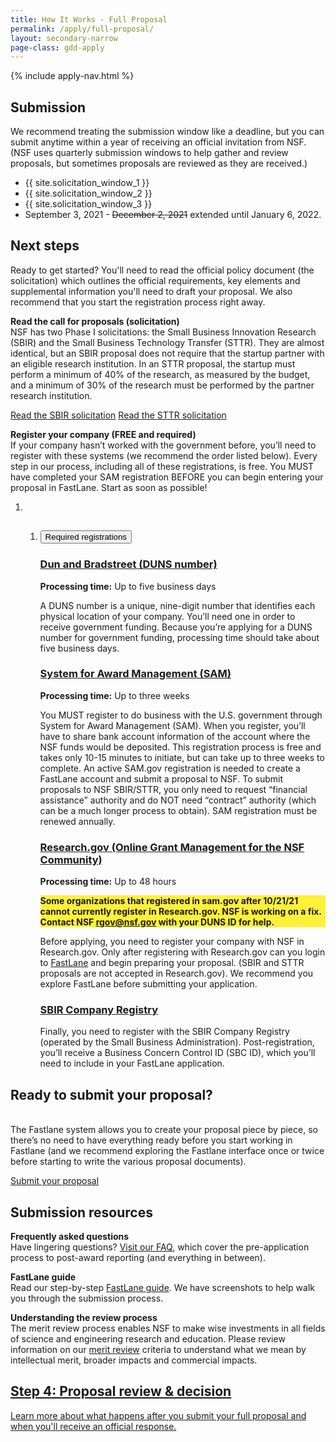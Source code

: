 ```yaml
---
title: How It Works - Full Proposal
permalink: /apply/full-proposal/
layout: secondary-narrow
page-class: gdd-apply
---
```

<head>
  <script type="text/javascript">
setTimeout(function(){var a=document.createElement("script");
var b=document.getElementsByTagName("script")[0];
a.src=document.location.protocol+"//script.crazyegg.com/pages/scripts/0041/5508.js?"+Math.floor(new Date().getTime()/3600000);
a.async=true;a.type="text/javascript";b.parentNode.insertBefore(a,b)}, 1);
</script>
</head>

{% include apply-nav.html %}
<section class="usa-section full-bleed-bg">
  <h2>Submission</h2>
  <p>We recommend treating the submission window like a deadline, but you can submit anytime within a year of receiving an official invitation from NSF. (NSF uses quarterly submission windows to help gather and review proposals, but sometimes proposals are reviewed as they are received.)</p>
  <ul>
    <li>{{ site.solicitation_window_1 }}</li>
    <li>{{ site.solicitation_window_2 }}</li>
    <li>{{ site.solicitation_window_3 }}</li>
    <li>September 3, 2021 - <strike>December 2, 2021</strike> extended until January 6, 2022.</li>
  </ul>
</section>

<section class="usa-section full-bleed-bg--lightblue">
  <h2>Next steps</h2>
  <p>Ready to get started? You'll need to read the official policy document (the solicitation) which outlines the official requirements, key elements and supplemental information you'll need to draft your proposal. We also recommend that you start the registration process right away.</p>
  <p><b>Read the call for proposals (solicitation)</b>
    <br>NSF has two Phase I solicitations: the Small Business Innovation Research (SBIR) and the Small Business Technology Transfer (STTR). They are almost identical, but an SBIR proposal does not require that the startup partner with an eligible research institution. In an STTR proposal, the startup must perform a minimum of 40% of the research, as measured by the budget, and a minimum of 30% of the research must be performed by the partner research institution.</p>
  <p>
    <a class="usa-button usa-button-secondary"
        href="{{ site.data.solicitations['SBIR'].url }}" target="_blank">Read the SBIR solicitation</a>
    <a class="usa-button usa-button-secondary"
        href="{{ site.data.solicitations['STTR'].url }}" target="_blank">Read the STTR solicitation</a>
  </p>
  <p><b>Register your company (FREE and required)</b>
    <br>If your company hasn’t worked with the government before, you’ll need to register with these systems (we recommend the order listed below).  Every step in our process, including all of these registrations, is free.  You MUST have completed your SAM registration BEFORE you can begin entering your proposal in FastLane. Start as soon as possible!
  </p>
  <ol class="timeline timeline__no-numbers">
    <li class="timeline-step">
      <ol class="usa-accordion">
        <li class="step " value="">
          <!-- https://github.com/18F/nsf-sbir/blob/dev/_includes/components/accordion-item.html -->
          <h2><button class="usa-accordion-button" aria-expanded="true" aria-controls="required-registrations">
              Required registrations
            </button></h2>
          <div id="required-registrations" class="usa-accordion-content" aria-hidden="false">
            <!-- https://github.com/18F/nsf-sbir/blob/dev/_timeline/step-3.md -->
            <h3 id="dun-and-bradstreet-duns-number"><a href="https://www.dnb.com/duns-number/get-a-duns.html"
                target="_blank">Dun and Bradstreet (DUNS number)</a></h3>
            <p><strong>Processing time:</strong> Up to five business days</p>
            <p>A DUNS number is a unique, nine-digit number that identifies each physical location of your company.
              You’ll need one in order to receive government funding. Because you’re applying for a DUNS number for
              government funding, processing time should take about five business days.</p>
            <h3 id="system-for-award-management-sam"><a href="https://www.sam.gov/SAM/" target="_blank">System for
                Award Management (SAM)</a></h3>
            <p><strong>Processing time:</strong> Up to three weeks</p>
            <p>You MUST register to do business with the U.S. government through System for Award Management (SAM). When you register, you’ll have to share bank account information of the account where the NSF funds would be deposited. This registration process is free and takes only 10-15 minutes to initiate, but can take up to three weeks to complete. An active SAM.gov registration is needed to create a FastLane account and submit a proposal to NSF. To submit proposals to NSF SBIR/STTR, you only need to request “financial assistance” authority and do NOT need “contract” authority (which can be a much longer process to obtain).  SAM registration must be renewed annually.</p>            
            <h3 id="researchgov-online-grant-management-for-the-nsf-community"><a
                href="https://www.research.gov/research-portal/appmanager/base/desktop?_nfpb=true&amp;_pageLabel=research_home_page"
                target="_blank">Research.gov (Online Grant Management for the NSF Community)</a></h3>
            <p><strong>Processing time:</strong> Up to 48 hours</p>
            <p style="background-color:#fff039;"><strong>
            Some organizations that registered in sam.gov after 10/21/21 cannot currently register in Research.gov. NSF is working on a fix. 
              Contact NSF <a href="mailto:rgov@nsf.gov">rgov@nsf.gov</a> with your DUNS ID for help.</strong></p>
            <p>Before applying, you need to register your company with NSF in Research.gov. Only after registering
              with Research.gov can you login to <a href="https://www.fastlane.nsf.gov/" target="_blank">FastLane</a>
              and begin preparing your proposal. (SBIR and STTR proposals are not accepted in Research.gov). We
              recommend you explore FastLane before submitting your application.
            </p>
            <h3 id="sbir-company-registry"><a href="http://sbir.gov/registration" target="_blank">SBIR Company
                Registry</a></h3>
            <p>Finally, you need to register with the SBIR Company Registry (operated by the Small Business
              Administration). Post-registration, you’ll receive a Business Concern Control ID (SBC ID), which you’ll
              need to include in your FastLane application.</p>
          </div>
        </li>
      </ol>
    </li>
  </ol>
</section>

<section class="usa-section full-bleed-bg">
  <h2>Ready to submit your proposal?</h2>
   <p>
       <br>The Fastlane system allows you to create your proposal piece by piece, so there’s no need to have everything ready before you start working in Fastlane (and we recommend exploring the Fastlane interface once or twice before starting to write the various proposal documents).</p>
  <a class="usa-button usa-button-secondary" href="https://www.fastlane.nsf.gov/">Submit your proposal</a>
  
</section>

<section class="usa-section full-bleed-bg--lightblue">
  <h2>Submission resources</h2>
   <p><b>Frequently asked questions</b>
    <br>Have lingering questions? <a href="https://www.nsf.gov/pubs/2021/nsf21060/nsf21060.jsp">Visit our FAQ</a>, which cover the pre-application process to post-award reporting (and
    everything in between).
  </p>
  <p><b>FastLane guide</b>
    <br>Read our step-by-step <a href="{{ site.baseurl }}/fastlane/">FastLane guide</a>. We have screenshots to help walk you through the submission process.
  </p>
  <p><b>Understanding the review process</b>
    <br>The merit review
      process enables NSF to make wise investments in all fields of science and engineering research and
    education. Please review information on our <a href="{{ site.baseurl }}/resources/review/merit-review/">merit review</a> criteria to understand what we mean by intellectual merit, broader impacts and commercial impacts. <br>
  </p>
</section>

<section class="usa-section full-bleed-bg">
  <div class="step-banner">
    <a class="step-banner__content" href="{{ site.baseurl }}/apply/review-decision/">
      <h2>Step 4: Proposal review & decision</h2>
      <p>Learn more about what happens after you submit your full proposal and when you'll receive an official response.</p>
    </a>
  </div>
</section>

